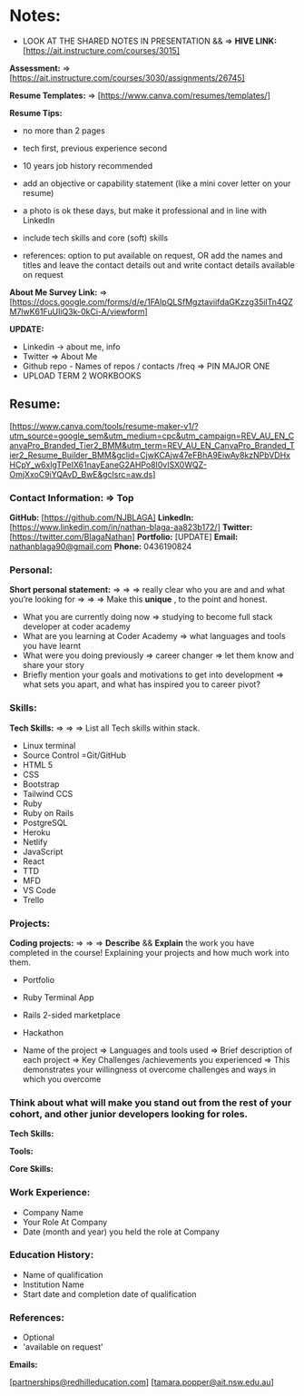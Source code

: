 # **Notes:**

- LOOK AT THE SHARED NOTES IN PRESENTATION && => **HIVE LINK:** [https://ait.instructure.com/courses/3015]

**Assessment:** => [https://ait.instructure.com/courses/3030/assignments/26745]

**Resume Templates:** => [https://www.canva.com/resumes/templates/]

**Resume Tips:**

- no more than 2 pages

- tech first, previous experience second

- 10 years job history recommended

- add an objective or capability statement (like a mini cover letter on your resume)

- a photo is ok these days, but make it professional and in line with LinkedIn

- include tech skills and core (soft) skills

- references: option to put available on request, OR add the names and titles and leave the contact details out and write contact details available on request

**About Me Survey Link:** => [https://docs.google.com/forms/d/e/1FAIpQLSfMgztaviifdaGKzzg35ilTn4QZM7lwK61FuUIiQ3k-0kCi-A/viewform]

**UPDATE:**

- Linkedin -> about me, info
- Twitter => About Me
- Github repo - Names of repos / contacts /freq => PIN MAJOR ONE
- UPLOAD TERM 2 WORKBOOKS

## **Resume:**

[https://www.canva.com/tools/resume-maker-v1/?utm_source=google_sem&utm_medium=cpc&utm_campaign=REV_AU_EN_CanvaPro_Branded_Tier2_BMM&utm_term=REV_AU_EN_CanvaPro_Branded_Tier2_Resume_Builder_BMM&gclid=CjwKCAjw47eFBhA9EiwAy8kzNPbVDHxHCpY_w6xlgTPeIX61nayEaneG2AHPo8l0vISX0WQZ-OmjXxoC9iYQAvD_BwE&gclsrc=aw.ds]

### **Contact Information:** => Top

**GitHub:** [https://github.com/NJBLAGA]
**LinkedIn:** [https://www.linkedin.com/in/nathan-blaga-aa823b172/]
**Twitter:** [https://twitter.com/BlagaNathan]
**Portfolio:** [UPDATE]
**Email:** nathanblaga90@gmail.com
**Phone:** 0436190824

### **Personal:**

**Short personal statement:** => => => really clear who you are and and what you’re looking for => => => Make this **unique** , to the point and honest.

- What you are currently doing now
=> studying to become full stack developer at coder academy
- What are you learning at Coder Academy
=> what languages and tools you have learnt
- What were you doing previously
=> career changer => let them know and share your story
- Briefly mention your goals and motivations to get into development
=> what sets you apart, and what has inspired you to career pivot?

### **Skills:**

**Tech Skills:** => => => List all Tech skills within stack.

- Linux terminal
- Source Control =Git/GitHub
- HTML 5
- CSS
- Bootstrap
- Tailwind CCS
- Ruby
- Ruby on Rails
- PostgreSQL
- Heroku
- Netlify
- JavaScript
- React
- TTD
- MFD
- VS Code
- Trello

### **Projects:**

**Coding projects:** => => => **Describe** && **Explain** the work you have completed in the course! Explaining your projects and how much work into them.

- Portfolio
- Ruby Terminal App
- Rails 2-sided marketplace
- Hackathon

- Name of the project
=> Languages and tools used
=> Brief description of each project
=> Key Challenges /achievements you experienced
=> This demonstrates your willingness ot overcome challenges and ways in which you overcome

### **Think about what will make you stand out from the rest of your cohort, and other junior developers looking for roles.**

**Tech Skills:**

**Tools:**

**Core Skills:**

### **Work Experience:**

- Company Name
- Your Role At Company
- Date (month and year) you held the role at Company

### **Education History:**

- Name of qualification
- Institution Name
- Start date and completion date of qualification

### **References:**

- Optional
- 'available on request'

**Emails:**

[partnerships@redhilleducation.com]
[tamara.popper@ait.nsw.edu.au]

